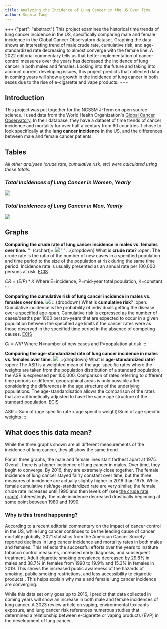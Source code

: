 ```yaml
---
title: Analyzing the Incidence of Lung Cancer in the US Over Time
author: Sophia Tang
---
```


+++ {"part": "abstract"}
This project examines the historical time trends of lung cancer incidence in the US, specifically comparing male and female incidence in the Global Cancer Observatory dataset. Graphing the data shows an interesting trend of male crude rate, cumulative risk, and age-standardized rate decreasing to almost converge with the female line. A 2022 editorial commentary tells us that better implementation of cancer control measures over the years has decreased the incidence of lung cancer in both males and females. Looking into the future and taking into account current developing issues, this project predicts that collected data in coming years will show a growth in the incidence of lung cancer in both sexes due to the rise of e-cigarette and vape products.
+++

## Introduction
This project was put together for the NCSSM J-Term on open source science. I used data from the World Health Organization's [Global Cancer Observatory](https://gco.iarc.fr/). In their database, they have a dataset of time trends of cancer incidence and mortality for over half a century from 60 countries. I chose to look specifically at the **lung cancer incidence** in the US, and the differences between male and female cancer patients. 

## Tables
*All other analyses (crude rate, cumulative risk, etc) were calculated using these totals.*
### *Total Incidences of Lung Cancer in Women, Yearly*
![](#femalescruderate)
### *Total Incidences of Lung Cancer in Men, Yearly*
![](#malescr)

## Graphs
**Comparing the crude rate of lung cancer incidence in males vs. females over time.**
'''
(crchart)=
![](#crchart)
'''
:::{dropdown} What is **crude rate**?
:open:
The crude rate is the ratio of the number of new cases in a specified population and time period to the size of the population at risk during the same time period. Incidence rate is usually presented as an annual rate per 100,000 persons at risk. [ECIS](https://ecis.jrc.ec.europa.eu/info/glossary.html) 

$CR = (E/P) * K$
Where E=incidence, P=mid-year total population, K=constant
:::

**Comparing the cumulative risk of lung cancer incidence in males vs. females over time.**
![](#cumulativerisk)
:::{dropdown} What is **cumulative risk**?
:open:
Cumulative incidence is the probability of individuals getting the disease over a specified age-span. Cumulative risk is expressed as the number of cases/deaths per 1000 person-years that are expected to occur in a given population between the specified age limits if the cancer rates were as those observed in the specified time period in the absence of competing causes. [ECIS](https://ecis.jrc.ec.europa.eu/info/glossary.html)

$CI=N/P$ 
Where N=number of new cases and P=population at risk
:::

**Comparing the age-standardized rate of lung cancer incidence in males vs. females over time.**
![](#asr)
:::{dropdown} What is **age-standardized rate**?
:open:
The ASR is a weighted mean of the age-specific rates where the weights are taken from the population distribution of a standard population; the ASR is expressed per 100,000. Comparison of rates referring to different time periods or different geographical areas is only possible after considering the differences in the age structure of the underlying populations. The age-standardisation allows the comparison of the rates that are arithmetically adjusted to have the same age structure of the standard population. [ECIS](https://ecis.jrc.ec.europa.eu/info/glossary.html)

ASR = Sum of (age specific rate x age specific weight)/Sum of age specific weights
:::

## What does this data mean?
While the three graphs shown are all different measurements of the incidence of lung cancer, they all show the same trend. 

For all three graphs, the male and female lines start farthest apart at 1975. Overall, there is a higher incidence of lung cancer in males. Over time, they begin to converge. By 2016, they are extremely close together. The female incidence of lung cancer stayed fairly constant over time, but the three measures of incidence are actually slightly higher in 2016 than 1975. While female cumulative risk/age-standardized rate are very similar, the female crude rate increases until 1990 and then levels off (see [the crude rate graph](#crchart)). Interestingly, the male incidence decreased drastically beginning at some point between 1980 and 1990. 

### Why is this trend happening? 
According to a recent editorial commentary on the impact of cancer control in the US, while lung cancer continues to be the leading cause of cancer mortality globally, 2021 statistics from the American Cancer Society reported declines in lung cancer incidence and mortality rates in both males and females. This reflects the successful efforts over the years to institute tobacco control measures, increased early diagnosis, and subsequent treatment. Adult cigarette smoking prevalence decreased by 29.8% in males and 38.7% in females from 1990 to 19.9% and 15.3% in females in 2019. This shows the increased public awareness of the hazards of smoking, public smoking restrictions, and less accessibility to cigarette products [](doi:10.21037/ace-21-5). This helps explain why male and female lung cancer incidence are converging. 

While this data set only goes up to 2016, I predict that data collected in coming years will show an increase in both male and female incidences of lung cancer. A 2023 review article on vaping, environmental toxicants exposure, and lung cancer risk references numerous studies that determined a relationship between e-cigarette or vaping products (EVP) in the development of lung cancer [](https://doi.org/10.3390/cancers15184525). 

